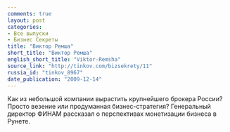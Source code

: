 ```yaml
---
comments: true
layout: post
categories:
- Все выпуски
- Бизнес Секреты
title: "Виктор Ремша"
short_title: "Виктор Ремша"
english_short_title: "Viktor-Remsha"
source_link: "http://tinkov.com/bizsekrety/11"
russia_id: "tinkov_8967"
date_publication: "2009-12-14"
---
```

Как из небольшой компании вырастить крупнейшего брокера России? Просто везение или продуманная бизнес-стратегия? Генеральный директор ФИНАМ рассказал о перспективах монетизации бизнеса в Рунете.
